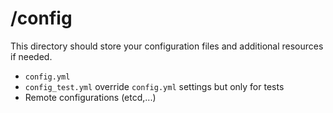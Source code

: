 # /config

This directory should store your configuration files and additional resources if needed.

- `config.yml`
- `config_test.yml` override `config.yml` settings but only for tests
- Remote configurations (etcd,...)